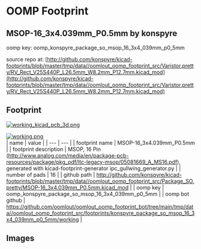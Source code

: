 # OOMP Footprint  
## MSOP-16_3x4.039mm_P0.5mm  by konspyre  
  
oomp key: oomp_konspyre_package_so_msop_16_3x4_039mm_p0_5mm  
  
source repo at: [http://github.com/konspyre/kicad-footprints/blob/master/tmp/data//oomlout_oomp_footprint_src/Varistor.pretty/RV_Rect_V25S440P_L26.5mm_W8.2mm_P12.7mm.kicad_mod](http://github.com/konspyre/kicad-footprints/blob/master/tmp/data//oomlout_oomp_footprint_src/Varistor.pretty/RV_Rect_V25S440P_L26.5mm_W8.2mm_P12.7mm.kicad_mod)  
## Footprint  
  
[![working_kicad_pcb_3d.png](working_kicad_pcb_3d_600.png)](working_kicad_pcb_3d.png)  
  
[![working.png](working_600.png)](working.png)  
| name | value | 
| --- | --- | 
| footprint name | MSOP-16_3x4.039mm_P0.5mm | 
| footprint description | MSOP, 16 Pin (http://www.analog.com/media/en/package-pcb-resources/package/pkg_pdf/ltc-legacy-msop/05081669_A_MS16.pdf), generated with kicad-footprint-generator ipc_gullwing_generator.py | 
| number of pads | 16 | 
| github path | http://github.com/konspyre/kicad-footprints/blob/master/tmp/data//oomlout_oomp_footprint_src/Package_SO.pretty/MSOP-16_3x4.039mm_P0.5mm.kicad_mod | 
| oomp key | oomp_konspyre_package_so_msop_16_3x4_039mm_p0_5mm | 
| oomp bot github | https://github.com/oomlout/oomlout_oomp_footprint_bot/tree/main/tmp/data//oomlout_oomp_footprint_src/footprints/konspyre_package_so_msop_16_3x4_039mm_p0_5mm/working | 
## Images  
